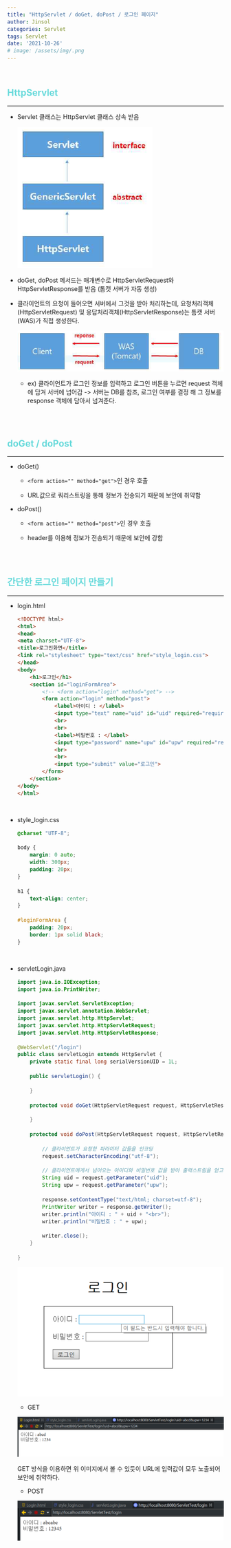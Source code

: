 ```yaml
---
title: "HttpServlet / doGet, doPost / 로그인 페이지"
author: Jinsol
categories: Servlet
tags: Servlet
date: '2021-10-26'
# image: /assets/img/.png
---
```


<br>

## <span style="color:#69DADB">HttpServlet</span>
<hr>

- Servlet 클래스는 HttpServlet 클래스 상속 받음

    ![](/assets/img/servlet_http.PNG)

- doGet, doPost 메서드는 매개변수로 HttpServletRequest와 HttpServletResponse를 받음 (톰캣 서버가 자동 생성)

- 클라이언트의 요청이 들어오면 서버에서 그것을 받아 처리하는데, 요청처리객체(HttpServletRequest) 및 응답처리객체(HttpServletResponse)는 톰캣 서버(WAS)가 직접 생성한다.

    ![](/assets/img/servlet_http2.PNG)

    - ex) 클라이언트가 로그인 정보를 입력하고 로그인 버튼을 누르면 request 객체에 담겨 서버에 넘어감 -> 서버는 DB를 참조, 로그인 여부를 결정 해 그 정보를 response 객체에 담아서 넘겨준다.

<br><br>

## <span style="color:#69DADB">doGet / doPost</span>
<hr>

- doGet()

    - `<form action="" method="get">`인 경우 호출

    - URL값으로 쿼리스트링을 통해 정보가 전송되기 때문에 보안에 취약함

- doPost()

    - `<form action="" method="post">`인 경우 호출

    - header를 이용해 정보가 전송되기 때문에 보안에 강함


<br><br>

## <span style="color:#69DADB">간단한 로그인 페이지 만들기</span>
<hr>

- login.html

    ```html
    <!DOCTYPE html>
    <html>
    <head>
    <meta charset="UTF-8">
    <title>로그인화면</title>
    <link rel="stylesheet" type="text/css" href="style_login.css">
    </head>
    <body>
        <h1>로그인</h1>
        <section id="loginFormArea">
            <!-- <form action="login" method="get"> -->
            <form action="login" method="post">
                <label>아이디 : </label>
                <input type="text" name="uid" id="uid" required="required">
                <br>
                <br>
                <label>비밀번호 : </label>
                <input type="password" name="upw" id="upw" required="required">
                <br>
                <br>
                <input type="submit" value="로그인">
            </form>
        </section>
    </body>
    </html>
    ```

<br>

- style_login.css

    ```css
    @charset "UTF-8";

    body {
        margin: 0 auto;
        width: 300px;
        padding: 20px;
    }

    h1 {
        text-align: center;
    }

    #loginFormArea {
        padding: 20px;
        border: 1px solid black;
    }
    ```

<br>

- servletLogin.java

    ```java
    import java.io.IOException;
    import java.io.PrintWriter;

    import javax.servlet.ServletException;
    import javax.servlet.annotation.WebServlet;
    import javax.servlet.http.HttpServlet;
    import javax.servlet.http.HttpServletRequest;
    import javax.servlet.http.HttpServletResponse;

    @WebServlet("/login")
    public class servletLogin extends HttpServlet {
        private static final long serialVersionUID = 1L;

        public servletLogin() {

        }

        protected void doGet(HttpServletRequest request, HttpServletResponse response) throws ServletException, IOException {

        }

        protected void doPost(HttpServletRequest request, HttpServletResponse response) throws ServletException, IOException {
            
            // 클라이언트가 요청한 파라미터 값들을 인코딩
            request.setCharacterEncoding("utf-8");
            
            // 클라이언트에게서 넘어오는 아이디와 비밀번호 값을 받아 출력스트림을 얻고 화면에 뿌리기
            String uid = request.getParameter("uid");
            String upw = request.getParameter("upw");
            
            response.setContentType("text/html; charset=utf-8");
            PrintWriter writer = response.getWriter();
            writer.println("아이디 : " + uid + "<br>");
            writer.println("비밀번호 : " + upw);
            
            writer.close(); 
        }

    }
    ```

    ![](/assets/img/servlet_login.PNG)

    - GET
    
    ![](/assets/img/servlet_login2.PNG)

    GET 방식을 이용하면 위 이미지에서 볼 수 있듯이 URL에 입력값이 모두 노출되어 보안에 취약하다.

    - POST

    ![](/assets/img/servlet_login3.PNG)


    